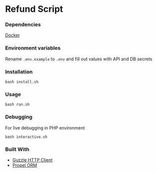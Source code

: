 # Refund Script

### Dependencies
[Docker](https://docs.docker.com/get-docker/)

### Environment variables
Rename `.env.example` to `.env` and fill out values with API and DB secrets

### Installation
`bash install.sh`

### Usage
`bash run.sh`

### Debugging
For live debugging in PHP environment

`bash interactive.sh`

### Built With
* [Guzzle HTTP Client](http://docs.guzzlephp.org/en/stable/)
* [Propel ORM](http://propelorm.org/documentation/)